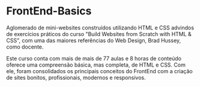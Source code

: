 # FrontEnd-Basics
Aglomerado de mini-websites construídos utilizando HTML e CSS advindos de exercícios práticos do curso "Build Websites from Scratch with HTML &amp; CSS", com uma das maiores referências do Web Design, Brad Hussey, como docente.

Este curso  conta com mais de mais de 77 aulas e 8 horas de conteúdo oferece uma compreensão básica, mas completa, de HTML e CSS. Com ele, foram consolidados os principais conceitos do FrontEnd com a criação de sites bonitos, profissionais, modernos e responsivos.
